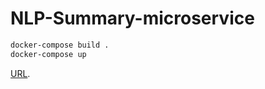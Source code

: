 # NLP-Summary-microservice

```sh
docker-compose build .
docker-compose up
```

[URL](https://nlp-task.azurewebsites.net/).

